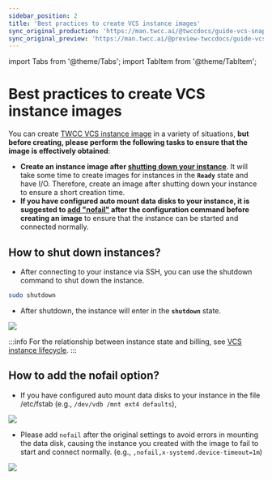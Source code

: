 ```yaml
---
sidebar_position: 2
title: 'Best practices to create VCS instance images'
sync_original_production: 'https://man.twcc.ai/@twccdocs/guide-vcs-snapshot-best-practice-en'
sync_original_preview: 'https://man.twcc.ai/@preview-twccdocs/guide-vcs-snapshot-best-practice-en'
---
```


import Tabs from '@theme/Tabs';
import TabItem from '@theme/TabItem';

# Best practices to create VCS instance images

You can create [TWCC VCS instance image](https://man.twcc.ai/@twccdocs/vcs-vds-instance-image-en) in a variety of situations, **but before creating, please perform the following tasks to ensure that the image is effectively obtained**:

- **Create an instance image after [shutting down your instance](#How-to-shut-down-instances?)**. It will take some time to create images for instances in the **`Ready`** state and have I/O. Therefore, create an image after shutting down your instance to ensure a short creation time.
- **If you have configured auto mount data disks to your instance, it is suggested to [add "nofail"](#How-to-add-the-nofail-option?) after the configuration command before creating an image** to ensure that the instance can be started and connected normally.


## How to shut down instances?

- After connecting to your instance via SSH, you can use the shutdown command to shut down the instance.

```bash
sudo shutdown
```

- After shutdown, the instance will enter in the **`shutdown`** state.

![](https://cos.twcc.ai/SYS-MANUAL/uploads/upload_d0a1329d89f244dfca9d602ef826b0dd.png)

:::info
For the relationship between instance state and billing, see [<ins>VCS instance lifecycle</ins>](https://www.twcc.ai/doc?page=concept-vcs-lifecycle).
:::



## How to add the nofail option?

- If you have configured auto mount data disks to your instance in the file /etc/fstab (e.g., `/dev/vdb /mnt ext4 defaults`),

![](https://cos.twcc.ai/SYS-MANUAL/uploads/upload_09ddb7ad46cfae66dcb3fa7cb75244c0.png)

- Please add `nofail` after the original settings to avoid errors in mounting the data disk, causing the instance you created with the image to fail to start and connect normally.
(e.g., `,nofail,x-systemd.device-timeout=1m`)

![](https://cos.twcc.ai/SYS-MANUAL/uploads/upload_d82af67186cc021e21a4f4d59630cc4d.png)